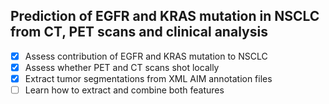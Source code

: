 ## Prediction of EGFR and KRAS mutation in NSCLC from CT, PET scans and clinical analysis
- [x] Assess contribution of EGFR and KRAS mutation to NSCLC
- [x] Assess whether PET and CT scans shot locally
- [x] Extract tumor segmentations from XML AIM annotation files
- [ ] Learn how to extract and combine both features
